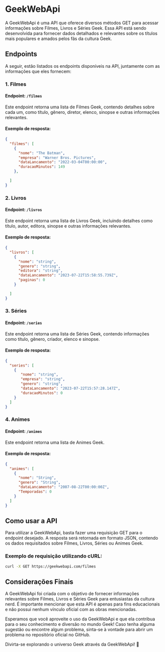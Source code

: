 ﻿# GeekWebApi

A GeekWebApi é uma API que oferece diversos métodos GET para acessar informações sobre Filmes, Livros e Séries Geek. Essa API está sendo desenvolvida para fornecer dados detalhados e relevantes sobre os títulos mais populares e amados pelos fãs da cultura Geek.

## Endpoints

A seguir, estão listados os endpoints disponíveis na API, juntamente com as informações que eles fornecem:

### 1. Filmes

#### Endpoint: `/filmes`

Este endpoint retorna uma lista de Filmes Geek, contendo detalhes sobre cada um, como título, gênero, diretor, elenco, sinopse e outras informações relevantes.

#### Exemplo de resposta:

```json
{
  "filmes": [
    {
      "nome": "The Batman",
      "empresa": "Warner Bros. Pictures",
      "dataLancamento": "2022-03-04T00:00:00",
      "duracaoMinutos": 149
    },
   
  ]
}
```

### 2. Livros

#### Endpoint: `/livros`

Este endpoint retorna uma lista de Livros Geek, incluindo detalhes como título, autor, editora, sinopse e outras informações relevantes.

#### Exemplo de resposta:

```json
{
  "livros": [
    {
      "nome": "string",
      "genero": "string",
      "editora": "string",
      "dataLancamento": "2023-07-22T15:58:55.739Z",
      "paginas": 0
    }
   
  ]
}
```

### 3. Séries

#### Endpoint: `/series`

Este endpoint retorna uma lista de Séries Geek, contendo informações como título, gênero, criador, elenco e sinopse.

#### Exemplo de resposta:

```json
{
  "series": [
    {
       "nome": "string",
       "empresa": "string",
       "genero": "string",
       "dataLancamento": "2023-07-22T15:57:28.147Z",
       "duracaoMinutos": 0
    }
  ]
}
```
### 4. Animes


#### Endpoint: `/animes`

Este endpoint retorna uma lista de Animes Geek.

#### Exemplo de resposta:

```json
{
  "animes": [
    {
      "nome": "String",
      "genero": "String",
      "dataLancamento": "2007-08-22T00:00:00Z",
      "Temporadas": 0
    }
  ]
}
```

## Como usar a API

Para utilizar a GeekWebApi, basta fazer uma requisição GET para o endpoint desejado. A resposta será retornada em formato JSON, contendo os dados requisitados sobre Filmes, Livros, Séries ou Animes Geek.

### Exemplo de requisição utilizando cURL:

```bash
curl -X GET https://geekwebapi.com/filmes
```

## Considerações Finais

A GeekWebApi foi criada com o objetivo de fornecer informações relevantes sobre Filmes, Livros e Séries Geek para entusiastas da cultura nerd. É importante mencionar que esta API é apenas para fins educacionais e não possui nenhum vínculo oficial com as obras mencionadas.

Esperamos que você aproveite o uso da GeekWebApi e que ela contribua para o seu conhecimento e diversão no mundo Geek! Caso tenha alguma sugestão ou encontre algum problema, sinta-se à vontade para abrir um problema no repositório oficial no GitHub.

Divirta-se explorando o universo Geek através da GeekWebApi! 🚀

